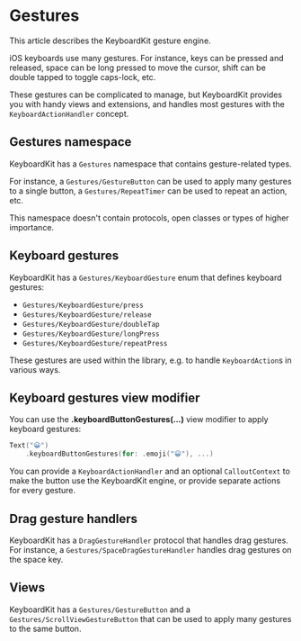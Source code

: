 # Gestures

This article describes the KeyboardKit gesture engine.

iOS keyboards use many gestures. For instance, keys can be pressed and released, space can be long pressed to move the cursor, shift can be double tapped to toggle caps-lock, etc.

These gestures can be complicated to manage, but KeyboardKit provides you with handy views and extensions, and handles most gestures with the ``KeyboardActionHandler`` concept.



## Gestures namespace

KeyboardKit has a ``Gestures`` namespace that contains gesture-related types.

For instance, a ``Gestures/GestureButton`` can be used to apply many gestures to a single button, a ``Gestures/RepeatTimer`` can be used to repeat an action, etc.

This namespace doesn't contain protocols, open classes or types of higher importance.



## Keyboard gestures

KeyboardKit has a ``Gestures/KeyboardGesture`` enum that defines keyboard gestures:

* ``Gestures/KeyboardGesture/press``
* ``Gestures/KeyboardGesture/release``
* ``Gestures/KeyboardGesture/doubleTap``
* ``Gestures/KeyboardGesture/longPress``
* ``Gestures/KeyboardGesture/repeatPress``

These gestures are used within the library, e.g. to handle ``KeyboardAction``s in various ways.



## Keyboard gestures view modifier

You can use the **.keyboardButtonGestures(...)** view modifier to apply keyboard gestures:

```swift
Text("😀")
    .keyboardButtonGestures(for: .emoji("😀"), ...)
```

You can provide a ``KeyboardActionHandler`` and an optional ``CalloutContext`` to make the button use the KeyboardKit engine, or provide separate actions for every gesture.



## Drag gesture handlers

KeyboardKit has a ``DragGestureHandler`` protocol that handles drag gestures. For instance, a ``Gestures/SpaceDragGestureHandler`` handles drag gestures on the space key.



## Views

KeyboardKit has a ``Gestures/GestureButton`` and a ``Gestures/ScrollViewGestureButton`` that can be used to apply many gestures to the same button.

